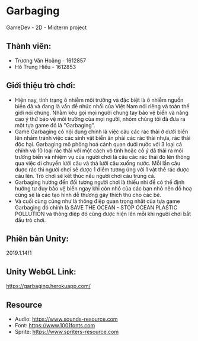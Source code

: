 # Garbaging
 GameDev - 2D - Midterm project
## Thành viên: 
 - Trương Văn Hoằng - 1612857
 - Hồ Trung Hiếu - 1612853
## Giới thiệu trò chơi:
 - Hiện nay, tình trạng ô nhiễm môi trường và đặc biệt là ô nhiễm nguồn biển đã và đang là vấn đề nhức nhối của Việt Nam nói riêng và toàn thế giới nói chung. Nhằm kêu gọi mọi người chung tay bảo vệ biển và nâng cao ý thứ bảo vệ môi trường của mọi người, nhóm chúng tôi đã đưa ra một tựa game đó là "Garbaging". 
 - Game Garbaging có nội dung chính là việc câu các rác thải ở dưới biển lên nhằm tránh việc các sinh vật biển ăn phải các rác thải nhựa, rác thải độc hại. Garbaging mô phỏng hoá cảnh quan dưới nước với 3 loại cá chính và 10 loại rác thải với một cách vô tình hoặc cố ý đã thải ra môi trường biển và nhiệm vụ của người chơi là câu các rác thải đó lên thông qua việc di chuyển lưỡi câu và thả lưỡi câu xuống nước. Mỗi lần câu được rác thì người chơi sẽ được 1 điểm tương ứng với 1 vật thể rác được câu lên. Trò chơi sẽ kết thúc nếu người chơi câu trúng cá. 
 - Garbaging hướng đến đối tượng người chơi là thiếu nhi để có thể định hướng tư duy bảo vệ biển ngay khi còn nhỏ của các bạn nhỏ nên đồ hoạ cũng sẽ là các tạo hình dễ thương gây thích thú cho các bé. 
 - Và cuối cùng cũng như là thông điệp quan trọng nhât của tựa game Garbaging đó chính là SAVE THE OCEAN - STOP OCEAN PLASTIC POLLUTION và thông điệp đó cũng được hiện lên mỗi khi người chơi bắt đầu trò chơi. 
## Phiên bản Unity:
 2019.1.14f1
## Unity WebGL Link: 
https://garbaging.herokuapp.com/
## Resource
 - Audio: https://www.sounds-resource.com
 - Font: https://www.1001fonts.com
 - Sprite: https://www.spriters-resource.com
